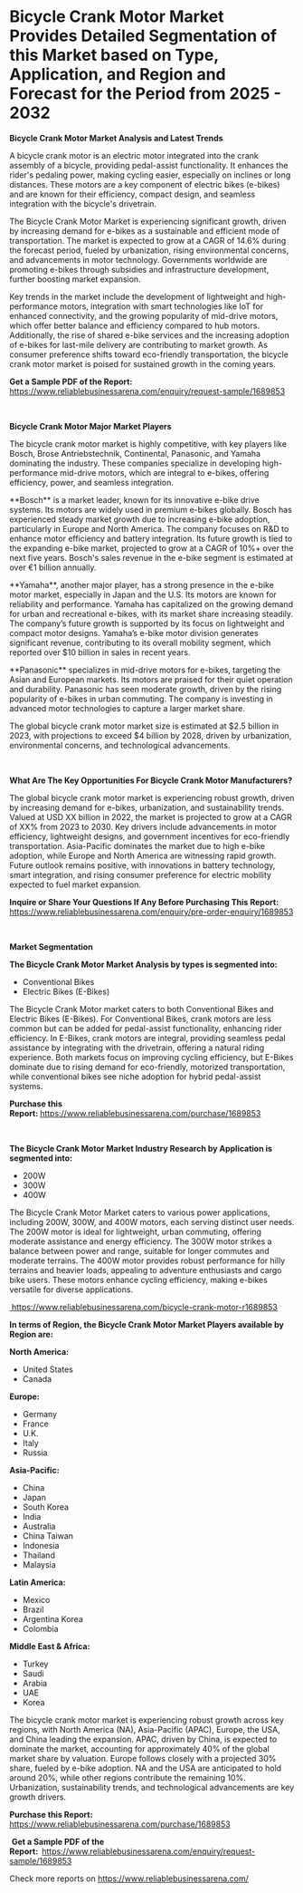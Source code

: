<p><h1>Bicycle Crank Motor Market Provides Detailed Segmentation of this Market based on Type, Application, and Region and Forecast for the Period from 2025 - 2032</h1></p><p><strong>Bicycle Crank Motor Market Analysis and Latest Trends</strong></p>
<p><p>A bicycle crank motor is an electric motor integrated into the crank assembly of a bicycle, providing pedal-assist functionality. It enhances the rider's pedaling power, making cycling easier, especially on inclines or long distances. These motors are a key component of electric bikes (e-bikes) and are known for their efficiency, compact design, and seamless integration with the bicycle's drivetrain.</p><p>The Bicycle Crank Motor Market is experiencing significant growth, driven by increasing demand for e-bikes as a sustainable and efficient mode of transportation. The market is expected to grow at a CAGR of 14.6% during the forecast period, fueled by urbanization, rising environmental concerns, and advancements in motor technology. Governments worldwide are promoting e-bikes through subsidies and infrastructure development, further boosting market expansion.</p><p>Key trends in the market include the development of lightweight and high-performance motors, integration with smart technologies like IoT for enhanced connectivity, and the growing popularity of mid-drive motors, which offer better balance and efficiency compared to hub motors. Additionally, the rise of shared e-bike services and the increasing adoption of e-bikes for last-mile delivery are contributing to market growth. As consumer preference shifts toward eco-friendly transportation, the bicycle crank motor market is poised for sustained growth in the coming years.</p></p>
<p><strong>Get a Sample PDF of the Report:&nbsp;</strong> <a href="https://www.reliablebusinessarena.com/enquiry/request-sample/1689853?utm_campaign=1143&utm_medium=2&utm_source=Github&utm_content=ia&utm_term=22012025&utm_id=bicycle-crank-motor">https://www.reliablebusinessarena.com/enquiry/request-sample/1689853</a></p>
<p>&nbsp;</p>
<p><strong>Bicycle Crank Motor Major Market Players</strong></p>
<p><p>The bicycle crank motor market is highly competitive, with key players like Bosch, Brose Antriebstechnik, Continental, Panasonic, and Yamaha dominating the industry. These companies specialize in developing high-performance mid-drive motors, which are integral to e-bikes, offering efficiency, power, and seamless integration.</p><p>**Bosch** is a market leader, known for its innovative e-bike drive systems. Its motors are widely used in premium e-bikes globally. Bosch has experienced steady market growth due to increasing e-bike adoption, particularly in Europe and North America. The company focuses on R&D to enhance motor efficiency and battery integration. Its future growth is tied to the expanding e-bike market, projected to grow at a CAGR of 10%+ over the next five years. Bosch's sales revenue in the e-bike segment is estimated at over €1 billion annually.</p><p>**Yamaha**, another major player, has a strong presence in the e-bike motor market, especially in Japan and the U.S. Its motors are known for reliability and performance. Yamaha has capitalized on the growing demand for urban and recreational e-bikes, with its market share increasing steadily. The company’s future growth is supported by its focus on lightweight and compact motor designs. Yamaha’s e-bike motor division generates significant revenue, contributing to its overall mobility segment, which reported over $10 billion in sales in recent years.</p><p>**Panasonic** specializes in mid-drive motors for e-bikes, targeting the Asian and European markets. Its motors are praised for their quiet operation and durability. Panasonic has seen moderate growth, driven by the rising popularity of e-bikes in urban commuting. The company is investing in advanced motor technologies to capture a larger market share.</p><p>The global bicycle crank motor market size is estimated at $2.5 billion in 2023, with projections to exceed $4 billion by 2028, driven by urbanization, environmental concerns, and technological advancements.</p></p>
<p>&nbsp;</p>
<p><strong>What Are The Key Opportunities For Bicycle Crank Motor Manufacturers?</strong></p>
<p><p>The global bicycle crank motor market is experiencing robust growth, driven by increasing demand for e-bikes, urbanization, and sustainability trends. Valued at USD XX billion in 2022, the market is projected to grow at a CAGR of XX% from 2023 to 2030. Key drivers include advancements in motor efficiency, lightweight designs, and government incentives for eco-friendly transportation. Asia-Pacific dominates the market due to high e-bike adoption, while Europe and North America are witnessing rapid growth. Future outlook remains positive, with innovations in battery technology, smart integration, and rising consumer preference for electric mobility expected to fuel market expansion.</p></p>
<p><strong>Inquire or Share Your Questions If Any Before Purchasing This Report:</strong> <a href="https://www.reliablebusinessarena.com/enquiry/pre-order-enquiry/1689853?utm_campaign=1143&utm_medium=2&utm_source=Github&utm_content=ia&utm_term=22012025&utm_id=bicycle-crank-motor">https://www.reliablebusinessarena.com/enquiry/pre-order-enquiry/1689853</a></p>
<p>&nbsp;</p>
<p><strong>Market Segmentation</strong></p>
<p><strong>The Bicycle Crank Motor Market Analysis by types is segmented into:</strong></p>
<p><ul><li>Conventional Bikes</li><li>Electric Bikes (E-Bikes)</li></ul></p>
<p><p>The Bicycle Crank Motor market caters to both Conventional Bikes and Electric Bikes (E-Bikes). For Conventional Bikes, crank motors are less common but can be added for pedal-assist functionality, enhancing rider efficiency. In E-Bikes, crank motors are integral, providing seamless pedal assistance by integrating with the drivetrain, offering a natural riding experience. Both markets focus on improving cycling efficiency, but E-Bikes dominate due to rising demand for eco-friendly, motorized transportation, while conventional bikes see niche adoption for hybrid pedal-assist systems.</p></p>
<p><strong>Purchase this Report:&nbsp;</strong><a href="https://www.reliablebusinessarena.com/purchase/1689853?utm_campaign=1143&utm_medium=2&utm_source=Github&utm_content=ia&utm_term=22012025&utm_id=bicycle-crank-motor">https://www.reliablebusinessarena.com/purchase/1689853</a></p>
<p>&nbsp;</p>
<p><strong>The Bicycle Crank Motor Market Industry Research by Application is segmented into:</strong></p>
<p><ul><li>200W</li><li>300W</li><li>400W</li></ul></p>
<p><p>The Bicycle Crank Motor Market caters to various power applications, including 200W, 300W, and 400W motors, each serving distinct user needs. The 200W motor is ideal for lightweight, urban commuting, offering moderate assistance and energy efficiency. The 300W motor strikes a balance between power and range, suitable for longer commutes and moderate terrains. The 400W motor provides robust performance for hilly terrains and heavier loads, appealing to adventure enthusiasts and cargo bike users. These motors enhance cycling efficiency, making e-bikes versatile for diverse applications.</p></p>
<p><a href="https://www.reliablebusinessarena.com/bicycle-crank-motor-r1689853?utm_campaign=1143&utm_medium=2&utm_source=Github&utm_content=ia&utm_term=22012025&utm_id=bicycle-crank-motor">&nbsp;https://www.reliablebusinessarena.com/bicycle-crank-motor-r1689853</a></p>
<p><strong>In terms of Region, the Bicycle Crank Motor Market Players available by Region are:</strong></p>
<p>
    <p> <strong> North America: </strong>
        <ul>
            <li>United States</li>
            <li>Canada</li>
        </ul>
        </p> 
    <p> <strong> Europe: </strong>
        <ul>
            <li>Germany</li>
            <li>France</li>
            <li>U.K.</li>
            <li>Italy</li>
            <li>Russia</li>
        </ul>
        </p> 
    <p> <strong> Asia-Pacific: </strong>
        <ul>
            <li>China</li>
            <li>Japan</li>
            <li>South Korea</li>
            <li>India</li>
            <li>Australia</li>
            <li>China Taiwan</li>
            <li>Indonesia</li>
            <li>Thailand</li>
            <li>Malaysia</li>
        </ul>
        </p> 
    <p> <strong> Latin America: </strong>
        <ul>
            <li>Mexico</li>
            <li>Brazil</li>
            <li>Argentina Korea</li>
            <li>Colombia</li>
        </ul>
        </p> 
    <p> <strong> Middle East & Africa: </strong>
        <ul>
            <li>Turkey</li>
            <li>Saudi</li>
            <li>Arabia</li>
            <li>UAE</li>
            <li>Korea</li>
        </ul>
    </p>
    </p>
<p><p>The bicycle crank motor market is experiencing robust growth across key regions, with North America (NA), Asia-Pacific (APAC), Europe, the USA, and China leading the expansion. APAC, driven by China, is expected to dominate the market, accounting for approximately 40% of the global market share by valuation. Europe follows closely with a projected 30% share, fueled by e-bike adoption. NA and the USA are anticipated to hold around 20%, while other regions contribute the remaining 10%. Urbanization, sustainability trends, and technological advancements are key growth drivers.</p></p>
<p><strong>Purchase this Report: </strong><a href="https://www.reliablebusinessarena.com/purchase/1689853?utm_campaign=1143&utm_medium=2&utm_source=Github&utm_content=ia&utm_term=22012025&utm_id=bicycle-crank-motor">https://www.reliablebusinessarena.com/purchase/1689853</a></p>
<p>&nbsp;<strong>Get a Sample PDF of the Report:&nbsp;&nbsp;</strong><a href="https://www.reliablebusinessarena.com/enquiry/request-sample/1689853?utm_campaign=1143&utm_medium=2&utm_source=Github&utm_content=ia&utm_term=22012025&utm_id=bicycle-crank-motor">https://www.reliablebusinessarena.com/enquiry/request-sample/1689853</a></p>
<p><strong></strong></p>
<p>Check more reports on <a href="https://www.reliablebusinessarena.com/?utm_campaign=1143&utm_medium=2&utm_source=Github&utm_content=ia&utm_term=22012025&utm_id=bicycle-crank-motor">https://www.reliablebusinessarena.com/</a></p>